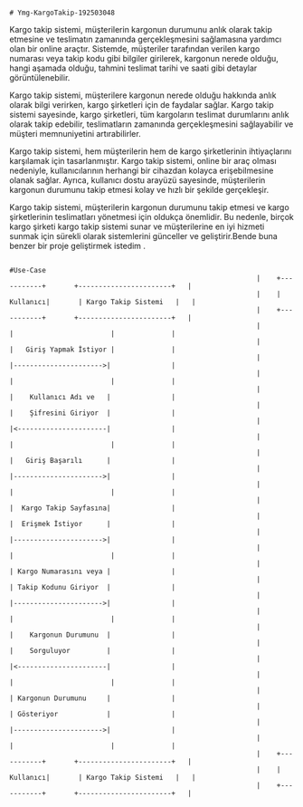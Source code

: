                                                                              # Ymg-KargoTakip-192503048
Kargo takip sistemi, müşterilerin kargonun durumunu anlık olarak takip etmesine ve teslimatın zamanında gerçekleşmesini sağlamasına yardımcı olan bir online araçtır. Sistemde, müşteriler tarafından verilen kargo numarası veya takip kodu gibi bilgiler girilerek, kargonun nerede olduğu, hangi aşamada olduğu, tahmini teslimat tarihi ve saati gibi detaylar görüntülenebilir.

Kargo takip sistemi, müşterilere kargonun nerede olduğu hakkında anlık olarak bilgi verirken, kargo şirketleri için de faydalar sağlar. Kargo takip sistemi sayesinde, kargo şirketleri, tüm kargoların teslimat durumlarını anlık olarak takip edebilir, teslimatların zamanında gerçekleşmesini sağlayabilir ve müşteri memnuniyetini artırabilirler.

Kargo takip sistemi, hem müşterilerin hem de kargo şirketlerinin ihtiyaçlarını karşılamak için tasarlanmıştır. Kargo takip sistemi, online bir araç olması nedeniyle, kullanıcılarının herhangi bir cihazdan kolayca erişebilmesine olanak sağlar. Ayrıca, kullanıcı dostu arayüzü sayesinde, müşterilerin kargonun durumunu takip etmesi kolay ve hızlı bir şekilde gerçekleşir.

Kargo takip sistemi, müşterilerin kargonun durumunu takip etmesi ve kargo şirketlerinin teslimatları yönetmesi için oldukça önemlidir. Bu nedenle, birçok kargo şirketi kargo takip sistemi sunar ve müşterilerine en iyi hizmeti sunmak için sürekli olarak sistemlerini günceller ve geliştirir.Bende buna benzer bir proje geliştirmek istedim .

                                                                                    #Use-Case
                                                                 |    +-----------+       +-----------------------+   |
                                                                 |    |  Kullanıcı|       | Kargo Takip Sistemi   |   |
                                                                 |    +-----------+       +-----------------------+   |
                                                                 |            |                        |              |
                                                                 |            |   Giriş Yapmak İstiyor |              |
                                                                 |            |---------------------->|               |
                                                                 |            |                        |              |
                                                                 |            |    Kullanıcı Adı ve   |               |
                                                                 |            |    Şifresini Giriyor  |               |
                                                                 |            |<----------------------|               |
                                                                 |            |                        |              |
                                                                 |            |   Giriş Başarılı      |               |
                                                                 |            |---------------------->|               |
                                                                 |            |                        |              |
                                                                 |            |  Kargo Takip Sayfasına|               |
                                                                 |            |  Erişmek İstiyor      |               |
                                                                 |            |---------------------->|               |
                                                                 |            |                        |              |
                                                                 |            | Kargo Numarasını veya |               |
                                                                 |            | Takip Kodunu Giriyor  |               |
                                                                 |            |---------------------->|               |
                                                                 |            |                        |              |
                                                                 |            |    Kargonun Durumunu  |               |
                                                                 |            |    Sorguluyor         |               |
                                                                 |            |<----------------------|               |
                                                                 |            |                        |              |
                                                                 |            | Kargonun Durumunu     |               |
                                                                 |            | Gösteriyor            |               |
                                                                 |            |---------------------->|               |
                                                                 |            |                        |              |
                                                                 |    +-----------+       +-----------------------+   |
                                                                 |    |  Kullanıcı|       | Kargo Takip Sistemi   |   |
                                                                 |    +-----------+       +-----------------------+   |
